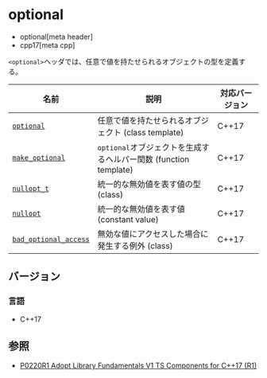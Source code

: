 # optional
* optional[meta header]
* cpp17[meta cpp]

`<optional>`ヘッダでは、任意で値を持たせられるオブジェクトの型を定義する。

| 名前 | 説明 | 対応バージョン |
|---------------------------------------|------------------------|-------|
| [`optional`](optional/optional.md) | 任意で値を持たせられるオブジェクト (class template) | C++17 |
| [`make_optional`](optional/make_optional.md.nolink) | `optional`オブジェクトを生成するヘルパー関数 (function template) | C++17 |
| [`nullopt_t`](optional/nullopt_t.md.nolink) | 統一的な無効値を表す値の型 (class) | C++17 |
| [`nullopt`](optional/nullopt_t.md.nolink) | 統一的な無効値を表す値 (constant value) | C++17 |
| [`bad_optional_access`](optional/bad_optional_access.md.nolink) | 無効な値にアクセスした場合に発生する例外 (class) | C++17 |


## バージョン
### 言語
- C++17


## 参照
- [P0220R1 Adopt Library Fundamentals V1 TS Components for C++17 (R1)](http://www.open-std.org/jtc1/sc22/wg21/docs/papers/2016/p0220r1.html)
